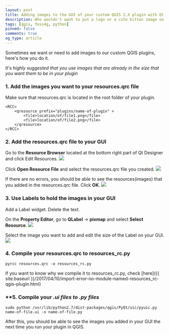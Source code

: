 ```yaml
---
layout: post
title: Adding images to the GUI of your custom QGIS 2.X plugin with Qt Designer
description: Who wouldn't want to put a logo or a cute kitten image on their QGIS plugin?
tags: [qgis, foss4g, python]
pinned: false
comments: true
og_type: article
---
```


Sometimes we want or need to add images to our custom QGIS plugins, here's how you do it.

*It's highly suggested that you use images that are already in the size that you want them to be in your plugin*

### **1. Add the images you want to your resources.qrc file**

Make sure that resources.qrc is located in the root folder of your plugin.
```
<RCC>
    <qresource prefix="plugins/name-of-plugin" >
        <file>location/of/file1.png</file>
        <file>location/of/file2.png</file>
    </qresource>
</RCC>
```

### **2. Add the resources.qrc file to your GUI**

Go to the **Resource Browser** located at the bottom right part of Qt Designer and click Edit Resources.
<img class="img-responsive" src="{{ site.baseurl }}/media/posts/2017-04-10-adding-images-to-the-gui-of-your-custom-qgis-plugin/img-000.png">

Click **Open Resource File** and select the resources.qrc file you created.
<img class="img-responsive" src="{{ site.baseurl }}/media/posts/2017-04-10-adding-images-to-the-gui-of-your-custom-qgis-plugin/img-002.png">

If there are no errors, you should be able to see the resources(images) that you added in the resources.qrc file. Click **OK**.
<img class="img-responsive" src="{{ site.baseurl }}/media/posts/2017-04-10-adding-images-to-the-gui-of-your-custom-qgis-plugin/img-004.png">


### **3. Use Labels to hold the images in your GUI**

Add a Label widget. Delete the text.

On the **Property Editor**, go to **QLabel** -> **pixmap** and select **Select Resource**.
<img class="img-responsive" src="{{ site.baseurl }}/media/posts/2017-04-10-adding-images-to-the-gui-of-your-custom-qgis-plugin/img-004.png">

Select the image you want to add and edit the size of the Label on your GUI.
<img class="img-responsive" src="{{ site.baseurl }}/media/posts/2017-04-10-adding-images-to-the-gui-of-your-custom-qgis-plugin/img-005.png">


### **4. Compile your resources.qrc to resources_rc.py**

```shell
pyrcc resources.qrc -o resources_rc.py
```

If you want to know why we compile it to resources_rc.py, check [here]({{ site.baseurl }}/2017/04/10/import-error-no-module-named-resources_rc-qgis-plugin.html)


### **5. Compile your *.ui files to *.py files**

```shell
sudo python /usr/lib/python2.7/dist-packages/qgis/PyQt/uic/pyuic.py name-of-file.ui -o name-of-file.py
```

After this, you should be able to see the images you added in your GUI the next time you run your plugin in QGIS.
